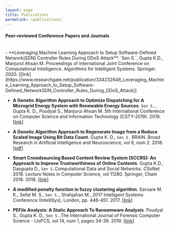 ```yaml
---
layout: page
title: Publications
permalink: /publications/
---
```

#### Peer-reviewed Conference Papers and Journals
<br>
- **Leveraging Machine Learning Approach to Setup Software-Defined Network(SDN) Controller Rules During DDoS Attack**. `Sen S.`, Gupta K.D., Manjurul Ahsan M. Proceedings of International Joint Conference on Computational Intelligence. Algorithms for Intelligent Systems. Springer. 2020.
[[link](https://www.researchgate.net/publication/334232646_Leveraging_Machine_Learning_Approach_to_Setup_Software-Defined_NetworkSDN_Controller_Rules_During_DDoS_Attack)]


- **A Genetic Algorithm Approach to Optimize Dispatching for A Microgrid Energy System with Renewable Energy Sources**. `Sen S.`, Gupta K. D., Poudyal S., Manjurul Ahsan M. 5th International Conference on Computer Science and Information Technology (CSTY-2019). 2019. [[link](https://aircconline.com/csit/abstract/v9n14/csit91401.html)]

- **A Genetic Algorithm Approach to Regenerate Image from a Reduce Scaled Image Using Bit Data Count**. Gupta K. D., `Sen S.` BRAIN. Broad Research in Artificial Intelligence and Neuroscience, vol 9, num 2. 2018.[[pdf](brain.edusoft.ro/index.php/brain/article/viewFile/805/934)] 

- **Smart Crowdsourcing Based Content Review System (SCCRS): An Approach to Improve Trustworthiness of Online Contents**. Gupta K.D., Dasgupta D., `Sen S.`Computational Data and Social Networks. CSoNet 2018. Lecture Notes in Computer Science, vol 11280. Springer, Cham 2018. 2018. [[link](https://www.researchgate.net/publication/329015916_Smart_Crowdsourcing_Based_Content_Review_System_SCCRS_An_Approach_to_Improve_Trustworthiness_of_Online_Contents_7th_International_Conference_CSoNet_2018_Shanghai_China_December_18-20_2018_Proceedings)]

- **A modified penalty function in fuzzy clustering algorithm**. Saroare M. K., Sefat M. S., `Sen S.`, Shahjahan M.,  2017 Intelligent Systems Conference (IntelliSys), London, pp. 446-451. 2017. [[link](https://ieeexplore.ieee.org/abstract/document/8324332)]

- **PEFile Analysis: A Static Approach To Ransomware Analysis**. Poudyal S., Gupta K. D., `Sen S.`.The International Journal of Forensic Computer Science - IJoFCS, vol 14, num 1, pages 34-39. 2019. [[link](http://ijofcs.org/abstract-v14n1-pp04.html)]
